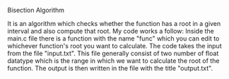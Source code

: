 Bisection Algorithm

It is an algorithm which checks whether the function has a root in a given interval and also compute that root.
My code works a follow:
Inside the main.c file there is a function with the name "func" which you can edit to whichever function's root
you want to calculate.
The code takes the input from the file "input.txt". This file generally consist of two number of float datatype
which is the range in which we want to calculate the root of the function.
The output is then written in the file with the title "output.txt".
